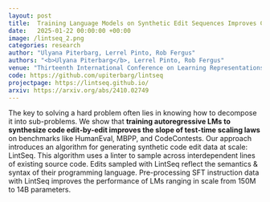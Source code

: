 ```yaml
---
layout: post
title:  Training Language Models on Synthetic Edit Sequences Improves Code Synthesis
date:   2025-01-22 00:00:00 +00:00
image: /lintseq_2.png
categories: research
author: "Ulyana Piterbarg, Lerrel Pinto, Rob Fergus"
authors: "<b>Ulyana Piterbarg</b>, Lerrel Pinto, Rob Fergus"
venue: "Thirteenth International Conference on Learning Representations (ICLR) "
code: https://github.com/upiterbarg/lintseq
projectpage: https://lintseq.github.io/
arxiv: https://arxiv.org/abs/2410.02749
---
```

The key to solving a hard problem often lies in knowing how to decompose it into sub-problems. We show that **training autoregressive LMs to synthesize code edit-by-edit improves the slope of test-time scaling laws** on benchmarks like HumanEval, MBPP, and CodeContests. Our approach introduces an algorithm for generating synthetic code edit data at scale: LintSeq. This algorithm uses a linter to sample across interdependent lines of existing source code. Edits sampled with LintSeq reflect the semantics & syntax of their programming language. Pre-processing SFT instruction data with LintSeq improves the performance of LMs ranging in scale from 150M to 14B parameters.